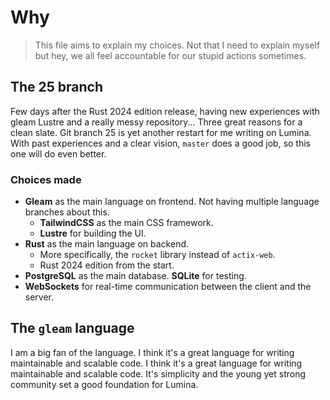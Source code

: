 # Why

> This file aims to explain my choices. Not that I need to explain myself
> but hey, we all feel accountable for our stupid actions sometimes.

## The 25 branch

Few days after the Rust 2024 edition release, having new experiences with gleam Lustre and a really messy repository...
Three great reasons for a clean slate.
Git branch 25 is yet another restart for me writing on Lumina. With past experiences and a clear vision, `master` does a good job, so this one will do even better.

### Choices made

- **Gleam** as the main language on frontend.
  Not having multiple language branches about this.
    - **TailwindCSS** as the main CSS framework.
    - **Lustre** for building the UI.
- **Rust** as the main language on backend.
    - More specifically, the `rocket` library instead of `actix-web`.
    - Rust 2024 edition from the start.
- **PostgreSQL** as the main database. **SQLite** for testing.
- **WebSockets** for real-time communication between the client and the server.

## The `gleam` language

I am a big fan of the language. I think it's a great language for
writing maintainable and scalable code. I think it's a great language
for writing maintainable and scalable code. It's simplicity and the
young yet strong community set a good foundation for Lumina.
